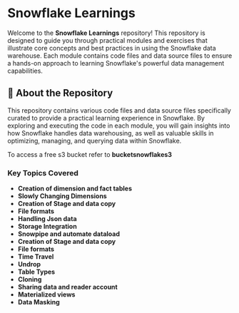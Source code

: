 # Snowflake Learnings

Welcome to the **Snowflake Learnings** repository! This repository is designed to guide you through practical modules and exercises that illustrate core concepts and best practices in using the Snowflake data warehouse. Each module contains code files and data source files to ensure a hands-on approach to learning Snowflake's powerful data management capabilities.

## 📖 About the Repository

This repository contains various code files and data source files specifically curated to provide a practical learning experience in Snowflake. By exploring and executing the code in each module, you will gain insights into how Snowflake handles data warehousing, as well as valuable skills in optimizing, managing, and querying data within Snowflake.

To access a free s3 bucket refer to **bucketsnowflakes3**

### Key Topics Covered

- **Creation of dimension and fact tables**
- **Slowly Changing Dimensions**
- **Creation of Stage and data copy**
- **File formats**
- **Handling Json data**
- **Storage Integration**
- **Snowpipe and automate dataload**
- **Creation of Stage and data copy**
- **File formats**
- **Time Travel**
- **Undrop**
- **Table Types**
- **Cloning**
- **Sharing data and reader account**
- **Materialized views**
- **Data Masking**

